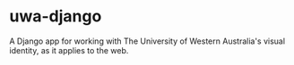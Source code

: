 uwa-django
==========
A Django app for working with The University of Western Australia's
visual identity, as it applies to the web.
